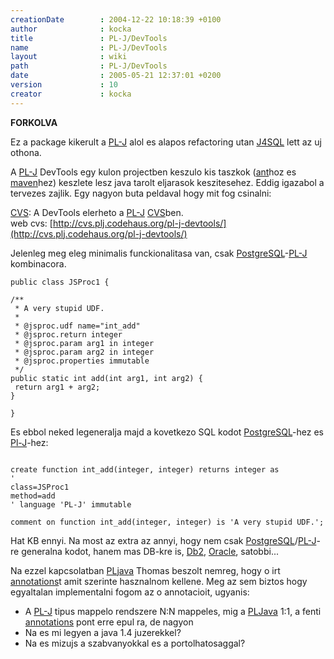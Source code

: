 ```yaml
---
creationDate        : 2004-12-22 10:18:39 +0100 
author              : kocka 
title               : PL-J/DevTools 
name                : PL-J/DevTools 
layout              : wiki 
path                : PL-J/DevTools 
date                : 2005-05-21 12:37:01 +0200 
version             : 10 
creator             : kocka 
---
```

__FORKOLVA__

Ez a package kikerult a [PL-J](../PL-J.html) alol es alapos refactoring utan [J4SQL](../j4sql.html) lett az uj othona.

A [PL-J](../PL-J.html) DevTools egy kulon projectben keszulo kis taszkok ([ant](../ant.html)hoz es [maven](../maven.html)hez) keszlete lesz java tarolt eljarasok keszitesehez. Eddig igazabol a tervezes zajlik. Egy nagyon buta peldaval hogy mit fog csinalni:

[CVS](../CVS.html): A DevTools elerheto a [PL-J](../PL-J.html) [CVS](../CVS.html)ben.<br/>
web cvs: [http://cvs.plj.codehaus.org/pl-j-devtools/](http://cvs.plj.codehaus.org/pl-j-devtools/)



Jelenleg meg eleg minimalis funckionalitasa van, csak [PostgreSQL](../PostgreSQL.html)-[PL-J](../PL-J.html) kombinacora.

```
public class JSProc1 {

/**
 * A very stupid UDF.
 * 
 * @jsproc.udf name="int_add"
 * @jsproc.return integer
 * @jsproc.param arg1 in integer
 * @jsproc.param arg2 in integer
 * @jsproc.properties immutable
 */
public static int add(int arg1, int arg2) {
 return arg1 + arg2;
}

}
```

Es ebbol neked legeneralja majd a kovetkezo SQL kodot [PostgreSQL](../PostgreSQL.html)-hez es [Pl-J](../PL-J.html)-hez:

```

create function int_add(integer, integer) returns integer as
'
class=JSProc1
method=add
' language 'PL-J' immutable

comment on function int_add(integer, integer) is 'A very stupid UDF.';

```

Hat KB ennyi. Na most az extra az annyi, hogy nem csak [PostgreSQL](../PostgreSQL.html)/[PL-J](../PL-J.html)-re generalna kodot, hanem mas DB-kre is, [Db2](../DB2.html), [Oracle](../Oracle.html), satobbi...

Na ezzel kapcsolatban [PLjava](../pljava.html) Thomas beszolt nemreg, hogy o irt [annotations](../annotations.html)t amit szerinte hasznalnom kellene. Meg az sem biztos hogy egyaltalan implementalni fogom az o annotacioit, ugyanis:

*   A [PL-J](../PL-J.html) tipus mappelo rendszere N:N mappeles, mig a [PLJava](../pljava.html) 1:1, a fenti [annotations](../annotations.html) pont erre epul ra, de nagyon
*   Na es mi legyen a java 1.4 juzerekkel?
*   Na es mizujs a szabvanyokkal es a portolhatosaggal?
